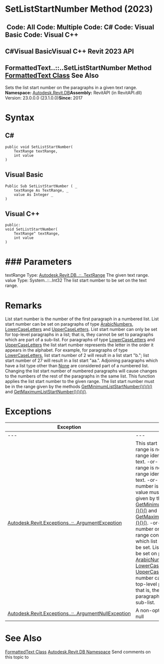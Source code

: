 # SetListStartNumber Method (2023)

﻿
 Code: All Code: Multiple Code: C# Code: Visual Basic Code: Visual C++   
---  
C#Visual BasicVisual C++
Revit 2023 API  
---  
FormattedText..::..SetListStartNumber Method   
[FormattedText Class](79a92343-2342-8325-1b51-f12c4fb05481.md "FormattedText Class") See Also  
---  
Sets the list start number on the paragraphs in a given text range. 
**Namespace:** [Autodesk.Revit.DB](87546ba7-461b-c646-cbb1-2cb8f5bff8b2.md "Autodesk.Revit.DB Namespace")**Assembly:** RevitAPI (in RevitAPI.dll) Version: 23.0.0.0 (23.1.0.0)**Since:** 2017 
# Syntax
C#  
---  
```text
public void SetListStartNumber(
	TextRange textRange,
	int value
)
```
  
Visual Basic  
---  
```text
Public Sub SetListStartNumber ( _
	textRange As TextRange, _
	value As Integer _
)
```
  
Visual C++  
---  
```text
public:
void SetListStartNumber(
	TextRange^ textRange, 
	int value
)
```
  
# ### Parameters
textRange
    Type: [Autodesk.Revit.DB..::..TextRange](8a00baaf-8cb8-d9f0-e0a0-eaa5aa16e55e.md "TextRange Class") The given text range. 
value
    Type: System..::..Int32 The list start number to be set on the text range. 
# Remarks
List start number is the number of the first paragraph in a numbered list. 
List start number can be set on paragraphs of type [ArabicNumbers](7163554f-3446-22eb-afa4-5490d5df29c8.md "ListType Enumeration"), [LowerCaseLetters](7163554f-3446-22eb-afa4-5490d5df29c8.md "ListType Enumeration") and [UpperCaseLetters](7163554f-3446-22eb-afa4-5490d5df29c8.md "ListType Enumeration"). List start number can only be set for top-level paragraphs in a list; that is, they cannot be set to paragraphs which are part of a sub-list. 
For paragraphs of type [LowerCaseLetters](7163554f-3446-22eb-afa4-5490d5df29c8.md "ListType Enumeration") and [UpperCaseLetters](7163554f-3446-22eb-afa4-5490d5df29c8.md "ListType Enumeration") the list start number represents the letter in the order it appears in the alphabet. For example, for paragraphs of type [LowerCaseLetters](7163554f-3446-22eb-afa4-5490d5df29c8.md "ListType Enumeration"), list start number of 2 will result in a list start "b."; list start number of 27 will result in a list start "aa.". 
Adjoining paragraphs which have a list type other than [None](7163554f-3446-22eb-afa4-5490d5df29c8.md "ListType Enumeration") are considered part of a numbered list. Changing the list start number of numbered paragraphs will cause changes to the numbers of the rest of the paragraphs in the same list. 
This function applies the list start number to the given range. The list start number must be in the range given by the methods [GetMinimumListStartNumber()()()()](35eab58f-9a75-db03-4182-e8a17ab2a55c.md "GetMinimumListStartNumber Method") and [GetMaximumListStartNumber()()()()](8bb4b3f7-9053-c9cb-751a-98803e7828eb.md "GetMaximumListStartNumber Method"). 
# Exceptions
| Exception | Condition |
| --- | --- |
| --- | --- |
| [Autodesk.Revit.Exceptions..::..ArgumentException](2e6e4206-97a8-dd4b-df5d-4269f4bb6088.md "ArgumentException Class") | This start index of this text range is not within the text range identifying the entire text. -or- The end of this text range is not within the text range identifying the entire text. -or- This list start number is not valid. A valid value must be in the range given by the methods [GetMinimumListStartNumber()()()()](35eab58f-9a75-db03-4182-e8a17ab2a55c.md "GetMinimumListStartNumber Method") and [GetMaximumListStartNumber()()()()](8bb4b3f7-9053-c9cb-751a-98803e7828eb.md "GetMaximumListStartNumber Method"). -or- Cannot set list start number on this text range. The range contains paragraphs on which list start number cannot be set. List start number can be set on pararaphs of type [ArabicNumbers](7163554f-3446-22eb-afa4-5490d5df29c8.md "ListType Enumeration"), [LowerCaseLetters](7163554f-3446-22eb-afa4-5490d5df29c8.md "ListType Enumeration") and [UpperCaseLetters](7163554f-3446-22eb-afa4-5490d5df29c8.md "ListType Enumeration"). List start number can only be set for top-level paragraphs in a list; that is, they cannot be set to paragraphs which are part of a sub-list. |
| [Autodesk.Revit.Exceptions..::..ArgumentNullException](631e1424-60f4-929b-4e52-dda9dcd26316.md "ArgumentNullException Class") | A non-optional argument was null |

# See Also
[FormattedText Class](79a92343-2342-8325-1b51-f12c4fb05481.md "FormattedText Class")
[Autodesk.Revit.DB Namespace](87546ba7-461b-c646-cbb1-2cb8f5bff8b2.md "Autodesk.Revit.DB Namespace")
Send comments on this topic to 